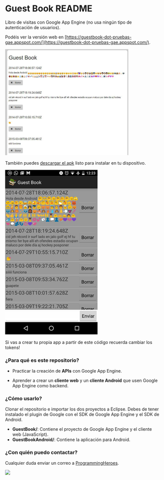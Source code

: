 # **Guest Book README** #

Libro de visitas con Google App Engine (no usa ningún tipo de autenticación de usuarios).

Podéis ver la versión web en [https://guestbook-dot-pruebas-gae.appspot.com/](https://guestbook-dot-pruebas-gae.appspot.com/).

<img src="https://github.com/guiferviz/guest-book/blob/gh-pages/web-img.jpg?raw=true" width="400">

También puedes [descargar el apk](https://github.com/guiferviz/guest-book/releases/download/v1.0/GuestBookAndroid.apk) listo para instalar en tu dispositivo.

<img src="https://github.com/guiferviz/guest-book/blob/gh-pages/app-img.jpg?raw=true" width="300">

Si vas a crear tu propia app a partir de este código recuerda cambiar los tokens!

### ¿Para qué es este repositorio? ###

* Practicar la creación de **APIs** con Google App Engine.

* Aprender a crear un **cliente web** y un **cliente Android** que usen Google App Engine como backend.

### ¿Cómo usarlo? ###

Clonar el repositorio e importar los dos proyectos a Eclipse. Debes de tener instalado el plugin de Google con el SDK de Google App Engine y el SDK de Android.

* **GuestBook/**: Contiene el proyecto de Google App Engine y el cliente web (JavaScript).
* **GuestBookAndroid/**: Contiene la aplicación para Android.

### ¿Con quién puedo contactar? ###

Cualquier duda enviar un correo a [ProgrammingHeroes](mailto:programmingh@gmail.com).

![](https://bytebucket.org/programmingheroes/guest-book/raw/4ec28984cca81bbb9d1941ca4620eb3d36b0111a/GuestBookAndroid/ic_launcher-web.png?token=aea36507ce93fef10bb5bb7aded77f666f075e58)
